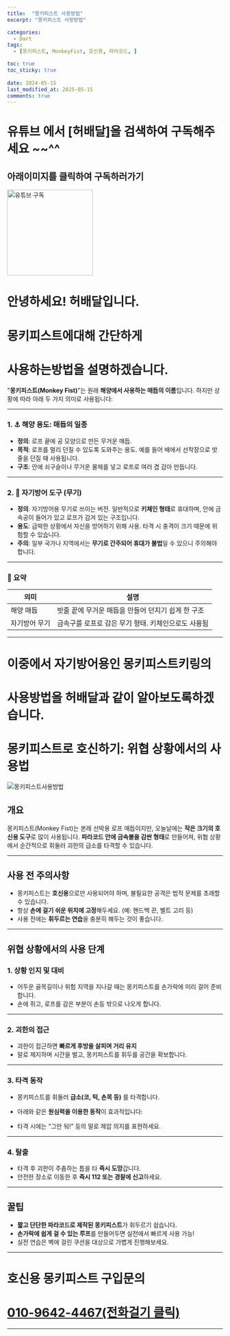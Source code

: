 ```yaml
---
title:  "몽키피스트 사용방법" 
excerpt: "몽키피스트 사용방법"

categories:
  - Dart
tags:
  - [몽키피스트, MonkeyFist, 호신용, 파라코드, ]

toc: true
toc_sticky: true
 
date: 2024-05-15
last_modified_at: 2025-05-15
comments: true
---
```

# 유튜브 에서 [허배달]을 검색하여 구독해주세요 ~~^^
## 아래이미지를 클릭하여 구독하러가기 
<a href="https://www.youtube.com/@herdeli?sub_confirmation=1">
  <img src="/assets/images/u-logo.webp" alt="유튜브 구독" width="200">
</a>





<!-- <img src="/assets/images/u-logo.webp" alt="허배달 구독해주세요" width="200">  -->
# 안녕하세요! 허배달입니다. 
# 몽키피스트에대해 간단하게 
# 사용하는방법을 설명하겠습니다.

"**몽키피스트(Monkey Fist)**"는 원래 **해양에서 사용하는 매듭의 이름**입니다. 하지만 상황에 따라 아래 두 가지 의미로 사용됩니다:

---

### 1. ⚓ 해양 용도: 매듭의 일종

* **정의**: 로프 끝에 공 모양으로 만든 무거운 매듭.
* **목적**: 로프를 멀리 던질 수 있도록 도와주는 용도. 예를 들어 배에서 선착장으로 밧줄을 던질 때 사용됩니다.
* **구조**: 안에 쇠구슬이나 무거운 물체를 넣고 로프로 여러 겹 감아 만듭니다.

---

### 2. 🔫 자기방어 도구 (무기)

* **정의**: 자기방어용 무기로 쓰이는 버전. 일반적으로 **키체인 형태**로 휴대하며, 안에 금속공이 들어가 있고 로프가 감겨 있는 구조입니다.
* **용도**: 급박한 상황에서 자신을 방어하기 위해 사용. 타격 시 충격이 크기 때문에 위험할 수 있습니다.
* **주의**: 일부 국가나 지역에서는 **무기로 간주되어 휴대가 불법**일 수 있으니 주의해야 합니다.

---

### 🧵 요약

| 의미      | 설명                            |
| ------- | ----------------------------- |
| 해양 매듭   | 밧줄 끝에 무거운 매듭을 만들어 던지기 쉽게 한 구조 |
| 자기방어 무기 | 금속구를 로프로 감은 무기 형태. 키체인으로도 사용됨 |

---

# 이중에서 자기방어용인 몽키피스트키링의 
# 사용방법을 허배달과 같이 알아보도록하겠습니다.

# 몽키피스트로 호신하기: 위협 상황에서의 사용법
![몽키피스트사용방법](/assets/images/mfist.png)





## 개요

몽키피스트(Monkey Fist)는 본래 선박용 로프 매듭이지만, 오늘날에는 **작은 크기의 호신용 도구**로 많이 사용됩니다. **파라코드 안에 금속볼을 감싼 형태**로 만들어져, 위협 상황에서 순간적으로 휘둘러 괴한의 급소를 타격할 수 있습니다.

---

## 사용 전 주의사항 

- 몽키피스트는 **호신용**으로만 사용되어야 하며, 불필요한 공격은 법적 문제를 초래할 수 있습니다.
- 항상 **손에 걸기 쉬운 위치에 고정**해두세요. (예: 핸드백 끈, 벨트 고리 등)
- 사용 전에는 **휘두르는 연습**을 충분히 해두는 것이 좋습니다.

---

## 위협 상황에서의 사용 단계

### 1. 상황 인지 및 대비

- 어두운 골목길이나 위험 지역을 지나갈 때는 몽키피스트를 손가락에 미리 걸어 준비합니다.
- 손에 쥐고, 로프를 감은 부분이 손등 밖으로 나오게 합니다.



---

### 2. 괴한의 접근

- 괴한이 접근하면 **빠르게 후방을 살피며 거리 유지**  
- 말로 제지하며 시간을 벌고, 몽키피스트를 휘두를 공간을 확보합니다.

---

### 3. 타격 동작

- 몽키피스트를 휘둘러 **급소(코, 턱, 손목 등)** 를 타격합니다.
- 아래와 같은 **원심력을 이용한 동작**이 효과적입니다:


- 타격 시에는 “그만 둬!” 등의 말로 제압 의지를 표현하세요.



---

### 4. 탈출

- 타격 후 괴한이 주춤하는 틈을 타 **즉시 도망**갑니다.
- 안전한 장소로 이동한 후 **즉시 112 또는 경찰에 신고**하세요.

---

## 꿀팁

- **짧고 단단한 파라코드로 제작된 몽키피스트**가 휘두르기 쉽습니다.
- **손가락에 쉽게 걸 수 있는 루프**를 만들어두면 실전에서 빠르게 사용 가능!
- 실전 연습은 벽에 걸린 쿠션을 대상으로 가볍게 진행해보세요.

---

# 호신용 몽키피스트 구입문의 

<h1><a href="tel:01096424467">010-9642-4467(전화걸기 클릭)</a></h1>



---




